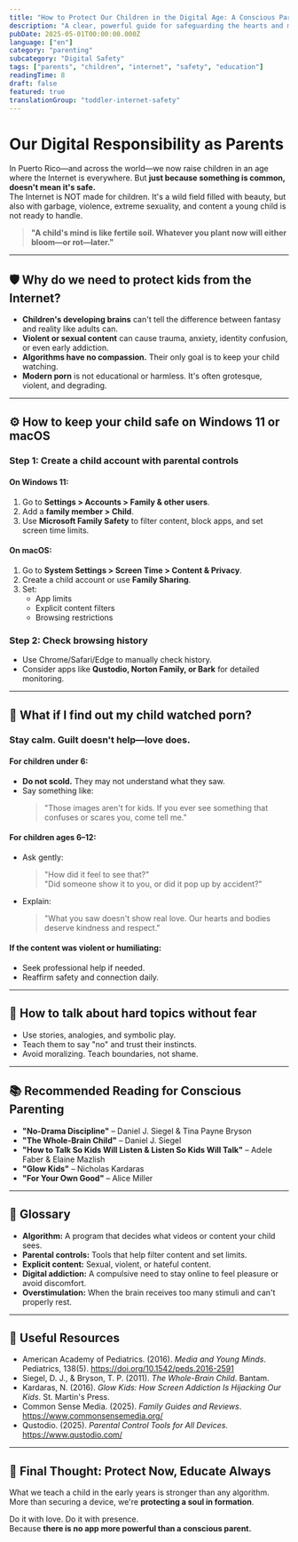 ```yaml
---
title: "How to Protect Our Children in the Digital Age: A Conscious Parent's Guide to Internet Safety"
description: "A clear, powerful guide for safeguarding the hearts and minds of toddlers and young children in today's online world."
pubDate: 2025-05-01T00:00:00.000Z
language: ["en"]
category: "parenting"
subcategory: "Digital Safety"
tags: ["parents", "children", "internet", "safety", "education"]
readingTime: 8
draft: false
featured: true
translationGroup: "toddler-internet-safety"
---
```


# Our Digital Responsibility as Parents

In Puerto Rico—and across the world—we now raise children in an age where the Internet is everywhere. But **just because something is common, doesn't mean it's safe.**  
The Internet is NOT made for children. It's a wild field filled with beauty, but also with garbage, violence, extreme sexuality, and content a young child is not ready to handle.

> **"A child's mind is like fertile soil. Whatever you plant now will either bloom—or rot—later."**

---

## 🛡️ Why do we need to protect kids from the Internet?

- **Children's developing brains** can't tell the difference between fantasy and reality like adults can.
- **Violent or sexual content** can cause trauma, anxiety, identity confusion, or even early addiction.
- **Algorithms have no compassion.** Their only goal is to keep your child watching.
- **Modern porn** is not educational or harmless. It's often grotesque, violent, and degrading.

---

## ⚙️ How to keep your child safe on Windows 11 or macOS

### Step 1: Create a child account with parental controls

#### On Windows 11:

1. Go to **Settings > Accounts > Family & other users**.
2. Add a **family member > Child**.
3. Use **Microsoft Family Safety** to filter content, block apps, and set screen time limits.

#### On macOS:

1. Go to **System Settings > Screen Time > Content & Privacy**.
2. Create a child account or use **Family Sharing**.
3. Set:
   - App limits
   - Explicit content filters
   - Browsing restrictions

### Step 2: Check browsing history

- Use Chrome/Safari/Edge to manually check history.
- Consider apps like **Qustodio, Norton Family, or Bark** for detailed monitoring.

---

## 🚨 What if I find out my child watched porn?

### Stay calm. Guilt doesn't help—love does.

#### For children under 6:

- **Do not scold.** They may not understand what they saw.
- Say something like:
  > "Those images aren't for kids. If you ever see something that confuses or scares you, come tell me."

#### For children ages 6–12:

- Ask gently:

  > "How did it feel to see that?"  
  > "Did someone show it to you, or did it pop up by accident?"

- Explain:
  > "What you saw doesn't show real love. Our hearts and bodies deserve kindness and respect."

#### If the content was violent or humiliating:

- Seek professional help if needed.
- Reaffirm safety and connection daily.

---

## 💬 How to talk about hard topics without fear

- Use stories, analogies, and symbolic play.
- Teach them to say "no" and trust their instincts.
- Avoid moralizing. Teach boundaries, not shame.

---

## 📚 Recommended Reading for Conscious Parenting

- **"No-Drama Discipline"** – Daniel J. Siegel & Tina Payne Bryson
- **"The Whole-Brain Child"** – Daniel J. Siegel
- **"How to Talk So Kids Will Listen & Listen So Kids Will Talk"** – Adele Faber & Elaine Mazlish
- **"Glow Kids"** – Nicholas Kardaras
- **"For Your Own Good"** – Alice Miller

---

## 📖 Glossary

- **Algorithm:** A program that decides what videos or content your child sees.
- **Parental controls:** Tools that help filter content and set limits.
- **Explicit content:** Sexual, violent, or hateful content.
- **Digital addiction:** A compulsive need to stay online to feel pleasure or avoid discomfort.
- **Overstimulation:** When the brain receives too many stimuli and can't properly rest.

---

## 🔗 Useful Resources

- American Academy of Pediatrics. (2016). _Media and Young Minds_. Pediatrics, 138(5). https://doi.org/10.1542/peds.2016-2591
- Siegel, D. J., & Bryson, T. P. (2011). _The Whole-Brain Child_. Bantam.
- Kardaras, N. (2016). _Glow Kids: How Screen Addiction Is Hijacking Our Kids_. St. Martin's Press.
- Common Sense Media. (2025). _Family Guides and Reviews_. https://www.commonsensemedia.org/
- Qustodio. (2025). _Parental Control Tools for All Devices_. https://www.qustodio.com/

---

## 🌱 Final Thought: Protect Now, Educate Always

What we teach a child in the early years is stronger than any algorithm.  
More than securing a device, we're **protecting a soul in formation**.

Do it with love. Do it with presence.  
Because **there is no app more powerful than a conscious parent.**
